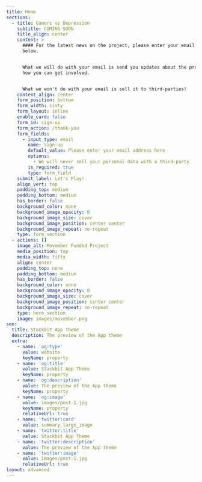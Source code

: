 ```yaml
---
title: Home
sections:
  - title: Gamers vs Depression
    subtitle: COMING SOON
    title_align: center
    content: >
      #### For the latest news on the project, please enter your email address
      below.


      What we will do with your email is send you updates about the project and
      how you can get involved.


      What we won't do with your email is sell it to third-parties!
    content_align: center
    form_position: bottom
    form_width: sixty
    form_layout: inline
    enable_card: false
    form_id: sign-up
    form_action: /thank-you
    form_fields:
      - input_type: email
        name: sign-up
        default_value: Please enter your email address here
        options:
          - We will never sell your personal data with a third-party
        is_required: true
        type: form_field
    submit_label: Let's Play!
    align_vert: top
    padding_top: medium
    padding_bottom: medium
    has_border: false
    background_color: none
    background_image_opacity: 0
    background_image_size: cover
    background_image_position: center center
    background_image_repeat: no-repeat
    type: form_section
  - actions: []
    image_alt: Movember Funded Project
    media_position: top
    media_width: fifty
    align: center
    padding_top: none
    padding_bottom: medium
    has_border: false
    background_color: none
    background_image_opacity: 0
    background_image_size: cover
    background_image_position: center center
    background_image_repeat: no-repeat
    type: hero_section
    image: images/movember.png
seo:
  title: Stackbit App Theme
  description: The preview of the App theme
  extra:
    - name: 'og:type'
      value: website
      keyName: property
    - name: 'og:title'
      value: Stackbit App Theme
      keyName: property
    - name: 'og:description'
      value: The preview of the App theme
      keyName: property
    - name: 'og:image'
      value: images/post-1.jpg
      keyName: property
      relativeUrl: true
    - name: 'twitter:card'
      value: summary_large_image
    - name: 'twitter:title'
      value: Stackbit App Theme
    - name: 'twitter:description'
      value: The preview of the App theme
    - name: 'twitter:image'
      value: images/post-1.jpg
      relativeUrl: true
layout: advanced
---
```


